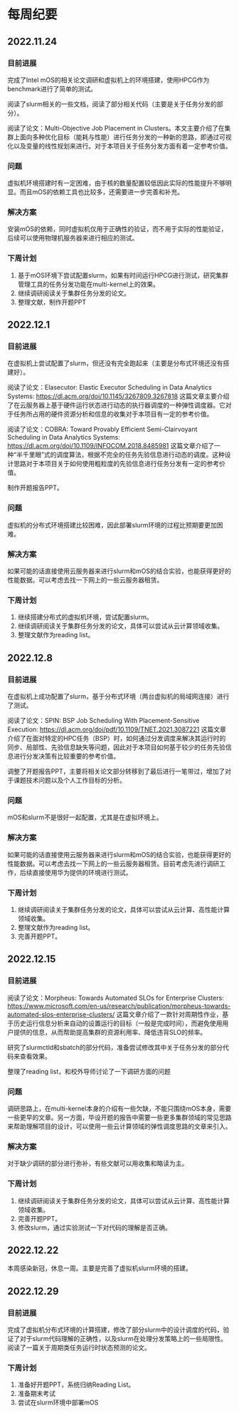# 每周纪要
## 2022.11.24

### 目前进展
完成了Intel mOS的相关论文调研和虚拟机上的环境搭建，使用HPCG作为benchmark进行了简单的测试。

阅读了slurm相关的一些文档，阅读了部分相关代码（主要是关于任务分发的部分）。

阅读了论文：Multi-Objective Job Placement in Clusters[](https://dl.acm.org/doi/10.1145/2807591.2807636)。本文主要介绍了在集群上面向多种优化目标（能耗与性能）进行任务分发的一种新的思路，即通过可视化以及变量的线性规划来进行。对于本项目关于任务分发方面有着一定参考价值。

### 问题

虚拟机环境搭建时有一定困难，由于核的数量配置较低因此实际的性能提升不够明显。而且mOS的依赖工具也比较多，还需要进一步完善和补充。

### 解决方案

安装mOS的依赖，同时虚拟机仅用于正确性的验证，而不用于实际的性能验证，后续可以使用物理机服务器来进行相应的测试。

### 下周计划

1. 基于mOS环境下尝试配置slurm，如果有时间运行HPCG进行测试，研究集群管理工具的任务分发功能在multi-kernel上的效果。
2. 继续调研阅读关于集群任务分发的论文。
3. 整理文献，制作开题PPT

## 2022.12.1

### 目前进展

在虚拟机上尝试配置了slurm，但还没有完全跑起来（主要是分布式环境还没有搭建好）。

阅读了论文：Elasecutor: Elastic Executor Scheduling in Data Analytics Systems: https://dl.acm.org/doi/10.1145/3267809.3267818 这篇文章主要介绍了在云服务器上基于硬件运行状态进行动态的执行器调度的一种弹性调度器。它对于任务所占用的硬件资源分析和信息的收集对于本项目有一定的参考价值。

阅读了论文：COBRA: Toward Provably Efficient Semi-Clairvoyant Scheduling in Data Analytics Systems: https://dl.acm.org/doi/10.1109/INFOCOM.2018.8485981 这篇文章介绍了一种“半千里眼”式的调度算法，根据不完全的任务先验信息进行动态的调度。这种设计思路对于本项目关于如何使用粗粒度的先验信息进行任务分发有一定的参考价值。

制作开题报告PPT。

### 问题

虚拟机的分布式环境搭建比较困难，因此部署slurm环境的过程比预期要更加困难。

### 解决方案

如果可能的话直接使用云服务器来进行slurm和mOS的结合实验，也能获得更好的性能数据。可以考虑去找一下网上的一些云服务器租赁。

### 下周计划

1. 继续搭建分布式的虚拟机环境，尝试配置slurm。
2. 继续调研阅读关于集群任务分发的论文，具体可以尝试从云计算领域收集。
3. 整理文献作为reading list。

## 2022.12.8

### 目前进展

在虚拟机上成功配置了slurm，基于分布式环境（两台虚拟机的局域网连接）进行了测试。

阅读了论文：SPIN: BSP Job Scheduling With Placement-Sensitive Execution: https://dl.acm.org/doi/pdf/10.1109/TNET.2021.3087221 这篇文章介绍了在面对特定的HPC任务（BSP）时，如何通过分发调度来解决其运行时的同步、局部性、先验信息缺失等问题，因此对于本项目如何基于较少的任务先验信息进行分发决策有比较重要的参考价值。

调整了开题报告PPT，主要将相关论文部分转移到了最后进行一笔带过，增加了对于课题技术问题以及个人工作目标的分析。

### 问题

mOS和slurm不是很好一起配置，尤其是在虚拟环境上。

### 解决方案

如果可能的话直接使用云服务器来进行slurm和mOS的结合实验，也能获得更好的性能数据。可以考虑去找一下网上的一些云服务器租赁。目前考虑先进行调研工作，后续直接使用华为提供的环境进行测试。

### 下周计划

1. 继续调研阅读关于集群任务分发的论文，具体可以尝试从云计算、高性能计算领域收集。
2. 整理文献作为reading list。
3. 完善开题PPT。


## 2022.12.15

### 目前进展

阅读了论文：Morpheus: Towards Automated SLOs for Enterprise Clusters: https://www.microsoft.com/en-us/research/publication/morpheus-towards-automated-slos-enterprise-clusters/ 这篇文章介绍了一款针对周期性作业，基于历史运行信息分析来自动的设置运行的目标（一般是完成时间），而避免使用用户提供的信息，从而帮助提高集群的资源利用率、降低违背SLO的频率。

研究了slurmctld和sbatch的部分代码，准备尝试修改其中关于任务分发的部分代码来查看效果。

整理了reading list，和校外导师讨论了一下调研方面的问题

### 问题

调研思路上，在multi-kernel本身的介绍有一些欠缺，不能只围绕mOS本身，需要一些更早的文章。另一方面，毕设开题的报告中需要一些更多集群领域的常见思路来帮助理解项目的设计，可以使用一些云计算领域的弹性调度思路的文章来引入。

### 解决方案

对于缺少调研的部分进行弥补，有些文献可以用收集和略读为主。

### 下周计划

1. 继续调研阅读关于集群任务分发的论文，具体可以尝试从云计算、高性能计算领域收集。
2. 完善开题PPT。
3. 修改slurm，通过实验测试一下对代码的理解是否正确。


## 2022.12.22

本周感染新冠，休息一周。主要是完善了虚拟机slurm环境的搭建。

## 2022.12.29

### 目前进展

完成了虚拟机分布式环境的计算搭建，修改了部分slurm中的设计调度的代码，验证了对于slurm代码理解的正确性，以及slurm在处理分发策略上的一些局限性。
阅读了一篇关于周期类任务运行时状态预测的论文。

### 下周计划

1. 准备好开题PPT，系统归纳Reading List。
2. 准备期末考试
3. 尝试在slurm环境中部署mOS
